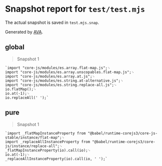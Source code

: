 # Snapshot report for `test/test.mjs`

The actual snapshot is saved in `test.mjs.snap`.

Generated by [AVA](https://avajs.dev).

## global

> Snapshot 1

    `import "core-js/modules/es.array.flat-map.js";␊
    import "core-js/modules/es.array.unscopables.flat-map.js";␊
    import "core-js/modules/es.array.at.js";␊
    import "core-js/modules/es.string.at-alternative.js";␊
    import "core-js/modules/es.string.replace-all.js";␊
    io.flatMap();␊
    io.at(-1);␊
    io.replaceAll(' ');`

## pure

> Snapshot 1

    `import _flatMapInstanceProperty from "@babel/runtime-corejs3/core-js-stable/instance/flat-map";␊
    import _replaceAllInstanceProperty from "@babel/runtime-corejs3/core-js/instance/replace-all";␊
    _flatMapInstanceProperty(io).call(io);␊
    io.at(-1);␊
    _replaceAllInstanceProperty(io).call(io, ' ');`
